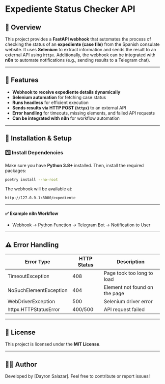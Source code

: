 # Expediente Status Checker API

## 📌 Overview
This project provides a **FastAPI webhook** that automates the process of checking the status of an **expediente (case file)** from the Spanish consulate website. It uses **Selenium** to extract information and sends the result to an external API using `httpx`. Additionally, the webhook can be integrated with **n8n** to automate notifications (e.g., sending results to a Telegram chat).

---

## 🚀 Features
- **Webhook to receive expediente details dynamically**
- **Selenium automation** for fetching case status
- **Runs headless** for efficient execution
- **Sends results via HTTP POST (`httpx`)** to an external API
- **Error handling** for timeouts, missing elements, and failed API requests
- **Can be integrated with n8n** for workflow automation

---

## 🔧 Installation & Setup

### 1️⃣ Install Dependencies
Make sure you have **Python 3.8+** installed. Then, install the required packages:
```sh
poetry install --no-root
```

The webhook will be available at:
```
http://127.0.0.1:8000/expediente
```

---

#### ✅ Example n8n Workflow
- Webhook → Python Function → Telegram Bot → Notification to User

---

## ⚠️ Error Handling
| Error Type             | HTTP Status | Description                   |
| ---------------------- | ----------- | ----------------------------- |
| TimeoutException       | 408         | Page took too long to load    |
| NoSuchElementException | 404         | Element not found on the page |
| WebDriverException     | 500         | Selenium driver error         |
| httpx.HTTPStatusError  | 400/500     | API request failed            |

---

## 📜 License
This project is licensed under the **MIT License**.

---

## 👨‍💻 Author
Developed by [Dayron Salazar]. Feel free to contribute or report issues!

